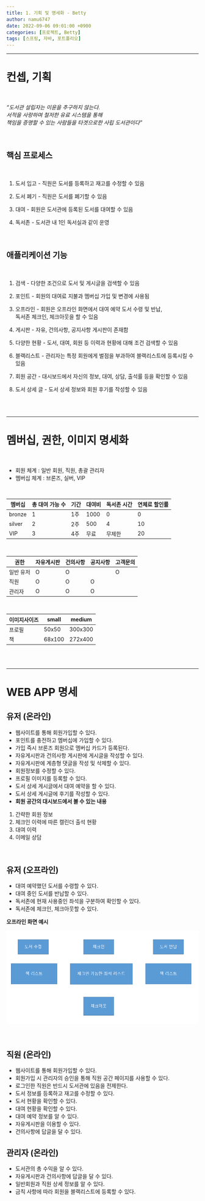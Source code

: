 ```yaml
---
title: 1. 기획 및 명세화 - Betty
author: namu6747
date: 2022-09-06 09:01:00 +0900
categories: [프로젝트, Betty]
tags: [스프링, 자바, 포트폴리오]
---
```

<hr/>

# 컨셉, 기획

<br/>

*“도서관 설립자는 이윤을 추구하지 않는다.    
서적을 사랑하며 철저한 유료 시스템을 통해    
책임을 증명할 수 있는 사람들을 타겟으로한  사립 도서관이다”*


<br/>


## 핵심 프로세스

<br/>

1. 도서 입고 - 직원은 도서를 등록하고 재고를 수정할 수 있음

2. 도서 폐기 - 직원은 도서를 폐기할 수 있음
   
3. 대여 - 회원은 도서관에 등록된 도서를 대여할 수 있음

4. 독서존 - 도서관 내 1인 독서실과 같이 운영

<br/>

## 애플리케이션 기능

<br/>

1. 검색 - 다양한 조건으로 도서 및 게시글을 검색할 수 있음
   
2. 포인트 - 회원의 대여료 지불과 멤버십 가입 및 변경에 사용됨
   
4. 오프라인 - 회원은 오프라인 화면에서 대여 예약 도서 수령 및 반납,   
   독서존 체크인, 체크아웃을 할 수 있음
   
5. 게시판 - 자유, 건의사항, 공지사항 게시판이 존재함
   
6. 다양한 현황 - 도서, 대여, 회원 등 이력과 현황에 대해 조건 검색할 수 있음
   
7. 블랙리스트 - 관리자는 특정 회원에게 벌점을 부과하여 블랙리스트에 등록시킬 수 있음
   
8. 회원 공간 - 대시보드에서 자신의 정보, 대여, 상담, 출석률 등을 확인할 수 있음
    
9. 도서 상세 글 - 도서 상세 정보와 회원 후기를 작성할 수 있음


<br/>
<br/>
<hr/>

# 멤버십, 권한, 이미지 명세화


<br/>

- 회원 체계 : 일반 회원, 직원, 총괄 관리자    
- 멤버십 체계 : 브론즈, 실버, VIP
  
<br/>


| 멤버십 | 총 대여 가능 수 | 기간 | 대여비 | 독서존 시간 | 연체료 할인률 |
| --- | --- | --- | --- | --- | --- |
| bronze | 1 | 1주 | 1000 | 0 | 0 |
| silver | 2 | 2주 | 500 | 4 | 10 |
| VIP | 3 | 4주 | 무료 | 무제한 | 20 |

<br/>

| 권한 | 자유게시판 | 건의사항 | 공지사항 | 고객문의 |
| --- | --- | --- | --- | --- |
| 일반 유저 | O | O |  | O |
| 직원 | O | O | O |  |
| 관리자 | O | O | O |  |

<br/>    

| 이미지사이즈 | small | medium |
| --- | --- | --- |
| 프로필 | 50x50 | 300x300 |
| 책 | 68x100 | 272x400 |

<br/>
<br/>
<hr/>

# WEB APP 명세

## 유저 (온라인)

- 웹사이트를 통해 회원가입할 수 있다.
- 포인트를 충전하고 멤버십에 가입할 수 있다.
- 가입 즉시 브론즈 회원으로 멤버십 카드가 등록된다.
- 자유게시판과 건의사항 게시판에 게시글을 작성할 수 있다.
- 자유게시판에 계층형 댓글을 작성 및 삭제할 수 있다.
- 회원정보를 수정할 수 있다.
- 프로필 이미지를 등록할 수 있다.
- 도서 상세 게시글에서 대여 예약을 할 수 있다.
- 도서 상세 게시글에 후기를 작성할 수 있다.
- __회원 공간의 대시보드에서 볼 수 있는 내용__
1. 간략한 회원 정보
2. 체크인 이력에 따른 캘린더 출석 현황
3. 대여 이력
4. 이메일 상담


<br/>

## 유저 (오프라인)

- 대여 예약했던 도서를 수령할 수 있다.
- 대여 중인 도서를 반납할 수 있다.
- 독서존에 현재 사용중인 좌석을 구분하여 확인할 수 있다.
- 독서존에 체크인, 체크아웃할 수 있다.

**오프라인 화면 예시**

![오프라인](/assets/img/betty/overview/overview-offline.png)

<br/>


## 직원 (온라인)

- 웹사이트를 통해 회원가입할 수 있다.
- 회원가입 시 관리자의 승인을 통해 직원 공간 페이지를 사용할 수 있다.
- 로그인한 직원은 반드시 도서관에 있음을 전제한다.
- 도서 정보를 등록하고 재고를 수정할 수 있다.
- 도서 현황을 확인할 수 있다.
- 대여 현황을 확인할 수 있다.
- 대여 예약 정보를 알 수 있다.
- 자유게시판을 이용할 수 있다.
- 건의사항에 답글을 달 수 있다.

## 관리자 (온라인)

- 도서관의 총 수익을 알 수 있다.
- 자유게시판과 건의사항에 답글을 달 수 있다.
- 일반회원과 직원 상세 정보를 알 수 있다.
- 금칙 사항에 따라 회원을 블랙리스트에 등록할 수 있다.

